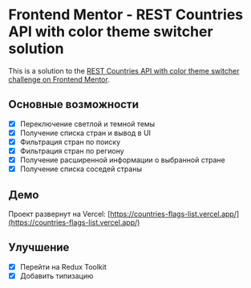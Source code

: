 # Frontend Mentor - REST Countries API with color theme switcher solution

This is a solution to the [REST Countries API with color theme switcher challenge on Frontend Mentor](https://www.frontendmentor.io/challenges/rest-countries-api-with-color-theme-switcher-5cacc469fec04111f7b848ca).

## Основные возможности

- [x] Переключение светлой и темной темы
- [x] Получение списка стран и вывод в UI
- [x] Фильтрация стран по поиску
- [x] Фильтрация стран по региону
- [x] Получение расширенной информации о выбранной стране
- [x] Получениe списка соседей страны

## Демо

Проект развернут на Vercel: [https://countries-flags-list.vercel.app/](https://countries-flags-list.vercel.app/)

## Улучшение

- [x] Перейти на Redux Toolkit
- [x] Добавить типизацию
